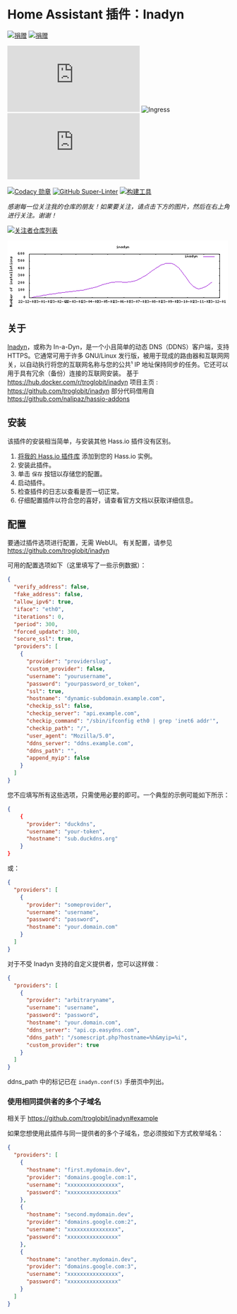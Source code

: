 # Home Assistant 插件：Inadyn

[![捐赠][donation-badge]](https://www.buymeacoffee.com/alexbelgium)
[![捐赠][paypal-badge]](https://www.paypal.com/donate/?hosted_button_id=DZFULJZTP3UQA)

![版本](https://img.shields.io/badge/dynamic/json?label=版本&query=%24.version&url=https%3A%2F%2Fraw.githubusercontent.com%2Falexbelgium%2Fhassio-addons%2Fmaster%2Finadyn%2Fconfig.json)
![Ingress](https://img.shields.io/badge/dynamic/json?label=Ingress&query=%24.ingress&url=https%3A%2F%2Fraw.githubusercontent.com%2Falexbelgium%2Fhassio-addons%2Fmaster%2Finadyn%2Fconfig.json)
![架构](https://img.shields.io/badge/dynamic/json?color=success&label=架构&query=%24.arch&url=https%3A%2F%2Fraw.githubusercontent.com%2Falexbelgium%2Fhassio-addons%2Fmaster%2Finadyn%2Fconfig.json)

[![Codacy 勋章](https://app.codacy.com/project/badge/Grade/9c6cf10bdbba45ecb202d7f579b5be0e)](https://www.codacy.com/gh/alexbelgium/hassio-addons/dashboard?utm_source=github.com&utm_medium=referral&utm_content=alexbelgium/hassio-addons&utm_campaign=Badge_Grade)
[![GitHub Super-Linter](https://img.shields.io/github/actions/workflow/status/alexbelgium/hassio-addons/weekly-supelinter.yaml?label=代码规范检查)](https://github.com/alexbelgium/hassio-addons/actions/workflows/weekly-supelinter.yaml)
[![构建工具](https://img.shields.io/github/actions/workflow/status/alexbelgium/hassio-addons/onpush_builder.yaml?label=构建工具)](https://github.com/alexbelgium/hassio-addons/actions/workflows/onpush_builder.yaml)

[donation-badge]: https://img.shields.io/badge/请%20我%20喝杯%20咖啡%20(无%20Paypal)-%23d32f2f?logo=buy-me-a-coffee&style=flat&logoColor=white
[paypal-badge]: https://img.shields.io/badge/请%20我%20喝杯%20咖啡%20(使用%20Paypal)-0070BA?logo=paypal&style=flat&logoColor=white

_感谢每一位关注我的仓库的朋友！如果要关注，请点击下方的图片，然后在右上角进行关注。谢谢！_

[![关注者仓库列表](https://raw.githubusercontent.com/alexbelgium/hassio-addons/master/.github/stars2.svg)](https://github.com/alexbelgium/hassio-addons/stargazers)

![下载演变](https://raw.githubusercontent.com/alexbelgium/hassio-addons/master/inadyn/stats.png)

## 关于

[Inadyn](https://github.com/troglobit/inadyn)，或称为 In-a-Dyn，是一个小且简单的动态 DNS（DDNS）客户端，支持 HTTPS。它通常可用于许多 GNU/Linux 发行版，被用于现成的路由器和互联网网关，以自动执行将您的互联网名称与您的公共¹ IP 地址保持同步的任务。它还可以用于具有冗余（备份）连接的互联网安装。
基于 https://hub.docker.com/r/troglobit/inadyn
项目主页 : https://github.com/troglobit/inadyn
部分代码借用自 https://github.com/nalipaz/hassio-addons

## 安装

该插件的安装相当简单，与安装其他 Hass.io 插件没有区别。

1. [将我的 Hass.io 插件库][repository] 添加到您的 Hass.io 实例。
1. 安装此插件。
1. 单击 `保存` 按钮以存储您的配置。
1. 启动插件。
1. 检查插件的日志以查看是否一切正常。
1. 仔细配置插件以符合您的喜好，请查看官方文档以获取详细信息。

## 配置

要通过插件选项进行配置，无需 WebUI。
有关配置，请参见 https://github.com/troglobit/inadyn

可用的配置选项如下（这里填写了一些示例数据）：

```json
{
  "verify_address": false,
  "fake_address": false,
  "allow_ipv6": true,
  "iface": "eth0",
  "iterations": 0,
  "period": 300,
  "forced_update": 300,
  "secure_ssl": true,
  "providers": [
    {
      "provider": "providerslug",
      "custom_provider": false,
      "username": "yourusername",
      "password": "yourpassword_or_token",
      "ssl": true,
      "hostname": "dynamic-subdomain.example.com",
      "checkip_ssl": false,
      "checkip_server": "api.example.com",
      "checkip_command": "/sbin/ifconfig eth0 | grep 'inet6 addr'",
      "checkip_path": "/",
      "user_agent": "Mozilla/5.0",
      "ddns_server": "ddns.example.com",
      "ddns_path": "",
      "append_myip": false
    }
  ]
}
```

您不应填写所有这些选项，只需使用必要的即可。一个典型的示例可能如下所示：

```json
{
    {
      "provider": "duckdns",
      "username": "your-token",
      "hostname": "sub.duckdns.org"
    }
}
```

或：

```json
{
  "providers": [
    {
      "provider": "someprovider",
      "username": "username",
      "password": "password",
      "hostname": "your.domain.com"
    }
  ]
}
```

对于不受 Inadyn 支持的自定义提供者，您可以这样做：

```json
{
  "providers": [
    {
      "provider": "arbitraryname",
      "username": "username",
      "password": "password",
      "hostname": "your.domain.com",
      "ddns_server": "api.cp.easydns.com",
      "ddns_path": "/somescript.php?hostname=%h&myip=%i",
      "custom_provider": true
    }
  ]
}
```

ddns_path 中的标记已在 `inadyn.conf(5)` 手册页中列出。

### 使用相同提供者的多个子域名

相关于 https://github.com/troglobit/inadyn#example

如果您想使用此插件与同一提供者的多个子域名，您必须按如下方式枚举域名：

```json
{
  "providers": [
    {
      "hostname": "first.mydomain.dev",
      "provider": "domains.google.com:1",
      "username": "xxxxxxxxxxxxxxxx",
      "password": "xxxxxxxxxxxxxxxx"
    },
    {
      "hostname": "second.mydomain.dev",
      "provider": "domains.google.com:2",
      "username": "xxxxxxxxxxxxxxxx",
      "password": "xxxxxxxxxxxxxxxx"
    },
    {
      "hostname": "another.mydomain.dev",
      "provider": "domains.google.com:3",
      "username": "xxxxxxxxxxxxxxxx",
      "password": "xxxxxxxxxxxxxxxx"
    }
  ]
}
```

[repository]: https://github.com/alexbelgium/hassio-addons